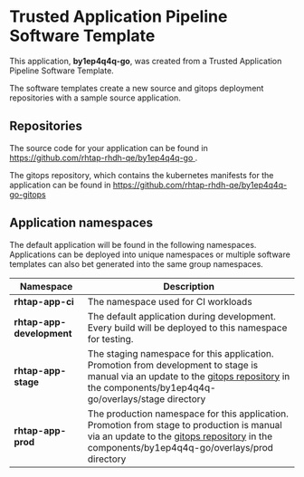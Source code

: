 # Trusted Application Pipeline Software Template

This application, **by1ep4q4q-go**, was created from a Trusted Application Pipeline Software Template.

The software templates create a new source and gitops deployment repositories with a sample source application. 

## Repositories

The source code for your application can be found in [https://github.com/rhtap-rhdh-qe/by1ep4q4q-go ](https://github.com/rhtap-rhdh-qe/by1ep4q4q-go ).
 
The gitops repository, which contains the kubernetes manifests for the application can be found in 
[https://github.com/rhtap-rhdh-qe/by1ep4q4q-go-gitops ](https://github.com/rhtap-rhdh-qe/by1ep4q4q-go-gitops ) 

## Application namespaces 

The default application will be found in the following namespaces. Applications can be deployed into unique namespaces or multiple software templates can also bet generated into the same group namespaces.  

|  Namespace   |  Description   |  
| -------- | -------- |
| **rhtap-app-ci** | The namespace used for CI workloads |
| **rhtap-app-development** | The default application during development. Every build will be deployed to this namespace for testing. |
| **rhtap-app-stage** | The staging namespace for this application. Promotion from development to stage is manual via an update to the [gitops repository](https://github.com/rhtap-rhdh-qe/by1ep4q4q-go-gitops ) in the components/by1ep4q4q-go/overlays/stage directory |
| **rhtap-app-prod** | The production namespace for this application. Promotion from stage to production is manual via an update to the [gitops repository](https://github.com/rhtap-rhdh-qe/by1ep4q4q-go-gitops ) in the components/by1ep4q4q-go/overlays/prod directory |